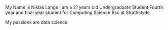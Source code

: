 My Name is Niklas Lange
I am a 21 years old
Undergraduate Student Fourth year and final year student for Computing Science Bsc at Strathclyde.

My passions are data science
